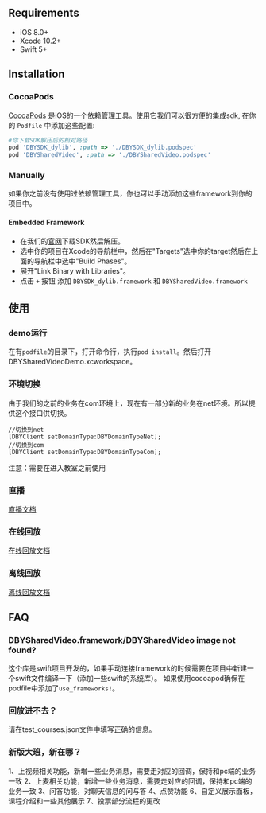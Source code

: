 ## Requirements

- iOS 8.0+
- Xcode 10.2+
- Swift 5+
## Installation

### CocoaPods

[CocoaPods](https://cocoapods.org) 是iOS的一个依赖管理工具。使用它我们可以很方便的集成sdk, 在你的 `Podfile` 中添加这些配置:

```ruby
#你下载SDK解压后的相对路径
pod 'DBYSDK_dylib', :path => './DBYSDK_dylib.podspec'
pod 'DBYSharedVideo', :path => './DBYSharedVideo.podspec'
```
### Manually

如果你之前没有使用过依赖管理工具，你也可以手动添加这些framework到你的项目中。

#### Embedded Framework
- 在我们的[官网](http://docs.duobeiyun.com/ios)下载SDK然后解压。
- 选中你的项目在Xcode的导航栏中，然后在"Targets"选中你的target然后在上面的导航栏中选中"Build Phases"。
- 展开"Link Binary with Libraries"。
- 点击 `+` 按钮 添加 `DBYSDK_dylib.framework` 和 `DBYSharedVideo.framework`

## 使用
### demo运行
在有`podfile`的目录下，打开命令行，执行`pod install`。然后打开DBYSharedVideoDemo.xcworkspace。

### 环境切换
由于我们的之前的业务在com环境上，现在有一部分新的业务在net环境。所以提供这个接口供切换。
```objc
//切换到net
[DBYClient setDomainType:DBYDomainTypeNet];
//切换到com
[DBYClient setDomainType:DBYDomainTypeCom];
```
注意：需要在进入教室之前使用

### 直播
[直播文档](./live.md)
### 在线回放
[在线回放文档](./onlinePlayback.md)
### 离线回放
[离线回放文档](./offlinePlayback.md)

## FAQ

### DBYSharedVideo.framework/DBYSharedVideo image not found?
这个库是swift项目开发的，如果手动连接framework的时候需要在项目中新建一个swift文件编译一下（添加一些swift的系统库）。
如果使用cocoapod确保在podfile中添加了`use_frameworks!`。

### 回放进不去？
请在test_courses.json文件中填写正确的信息。

### 新版大班，新在哪？
1、上视频相关功能，新增一些业务消息，需要走对应的回调，保持和pc端的业务一致
2、上麦相关功能，新增一些业务消息，需要走对应的回调，保持和pc端的业务一致
3、问答功能，对聊天信息的问与答
4、点赞功能
6、自定义展示面板，课程介绍和一些其他展示
7、投票部分流程的更改


